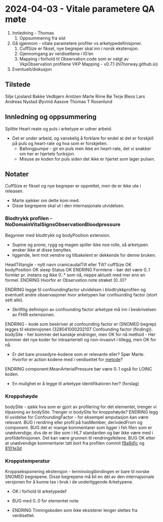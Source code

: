 # 2024-04-03 - Vitale parametere QA møte

1. Innledning - Thomas
   1. Oppsummering fra sist
2. Gå igjennom - vitale parametere profiler vs arketypedefinisjoner.
   1. CuffSize er fikset, nye begreper skal inn i norsk ekstensjon.
   2. Gjennomgang av verdisettene i IG’en
   3. Mapping i forhold til Observation.code som er valgt av VkpObservation profilene VKP Mapping - v0.7.1 (hl7norway.github.io)
3. Eventuelt/diskusjon

## Tilstede

Silje Ljosland Bakke
Vedbjørn Arntzen
Marte Rime Bø
Terje Bless
Lars Andreas Nystad
Øyvind Aassve
Thomas T Rosenlund

## Innledning og oppsummering

Splitte Heart reate og puls i arketype er udner arbeid.

* Det er under arbeid, og vanskelig å forklare for endel at det er forskjell på puls og heart-rate og hva som er forskjellen.
  * Ballongpumpe - gir en puls men ikke en heart-rate, det vi snakker om her er hjertets funksjon.
  * Misuse av koden for puls siden det ikke er hjertet som lager pulsen.

## Notater

CuffSize er fikset og nye begreper er opprettet, men de er ikke ute i releasen.

* Marte sjekker om dette kom med.
* Disse begrepene skal ut i den internasjonale utvidelsen.

### Blodtrykk profilen - NoDomainVitalSignsObservationBloodpressure

Begynner med blodtrykk og bodyPosition extension.

* Supine og prone, rygg og magen spiller ikke noe rolle, så arketypen ønsker ikke at disse benyttes.
* liggende, lent mot venstre og tilbakelent er dekkende for denne bruken.

HeadTiltangle - nytt navn cranicaudalTilt eller Tilt?
cuffSize OK
bodyPosition OK
sleep Status OK
ENDRING Formlene - bør det være 0..1 formler pr. instans og ikke 0..* som nå, neppe aktuelt med mer enn en formel.
ENDRING Hvorfor er Observation.note strøket (0..0)?

ENDRING legge til confoundingfactor utvidelsen i blodtrykkprofilen og eventuelt andre observasjoner hvor arketypen har confounding factor (stort sett alle).

* Skriftlig definisjon av confounding factor arketype må inn i beskrivelsen av FHIR extensionen.
  
ENDRING - kode som beskriver at confounding factor er (SNOMED begrep) legges til ekstensjonen (328041000202107 Confounding factor (finding)).
bodySite - her kommer det kanskje endringer, men OK for nå
method - Her kommer det nye koder for intraarterielt og non-invasivt i tillegg, men OK for nå.

* Er det bare prosedyre-kodene som er relevante eller? Spør Marte. Hvorfor er action kodene med i verdisettet for [metode](https://hl7norway.github.io/no-domain/VitalSigns/CurrentBuild/ValueSet-NoDomainVitalSignObservationBloodPressureMeasurementMethod.html)?

ENDRING component:MeanArterialPressure bør være 0..1 også for LOINC koden.

* En mulighet er å legge til arketype identifikatoren her? (forslag)

### Kroppshøyde

bodySite - sjekk hva som er gjort av profilering for det elementet, trenger vi tilpasning av bodySite. Trenger vi bodySite for kroppshøyde?
ENDRING legg til uvidelse for ConfoundingFactor - for eksempel amputasjon kan være relevant.
BUG i rendring eller profil på hasMember, derivdedFrom og component.
BUG det er mange kommentarer som ligger i fsh filen som er unødvendige, dvs de er like som i HL7 standarden og bør ikke være med i profildefinisjonen. Det kan være grunnen til rendringsfeilene.
BUG OK etter at unødvendige kommentarer tatt bort fra profilen commit [f8a9d1c](https://github.com/HL7Norway/no-domain/commit/f8a9d1cda1cee7e44968b778452d5fa1105ede48) og [8101e3d](https://github.com/HL7Norway/no-domain/commit/8101e3d20c7eb1e1a0d20334f1a875c015f38fa9)

### Kroppstemperatur

Kroppseksponering ekstensjon - terminologibindingen er bare til norske SNOMED begrepene. Disse begrepene må bli en del av den internajsonale versjonen for å kunne tas i bruk i de underliggende Arketypene.

* OK i forhold til arketypedef

* BUG med 0..0 for elementet note
* ENDRING Tinningskoden som ikke eksisterer lenger slettes fra verdisettet.
